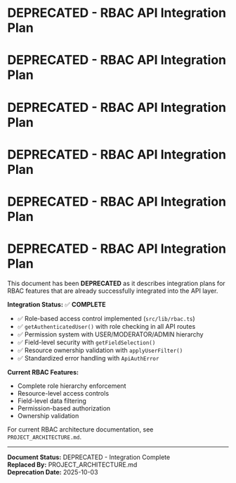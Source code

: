 # DEPRECATED - RBAC API Integration Plan

# DEPRECATED - RBAC API Integration Plan
# DEPRECATED - RBAC API Integration Plan
# DEPRECATED - RBAC API Integration Plan
# DEPRECATED - RBAC API Integration Plan
# DEPRECATED - RBAC API Integration Plan

This document has been **DEPRECATED** as it describes integration plans for RBAC features that are already successfully integrated into the API layer.

**Integration Status:** ✅ **COMPLETE**
- ✅ Role-based access control implemented (`src/lib/rbac.ts`)
- ✅ `getAuthenticatedUser()` with role checking in all API routes
- ✅ Permission system with USER/MODERATOR/ADMIN hierarchy
- ✅ Field-level security with `getFieldSelection()`
- ✅ Resource ownership validation with `applyUserFilter()`
- ✅ Standardized error handling with `ApiAuthError`

**Current RBAC Features:**
- Complete role hierarchy enforcement
- Resource-level access controls
- Field-level data filtering
- Permission-based authorization
- Ownership validation

For current RBAC architecture documentation, see `PROJECT_ARCHITECTURE.md`.

---
**Document Status:** DEPRECATED - Integration Complete  
**Replaced By:** PROJECT_ARCHITECTURE.md  
**Deprecation Date:** 2025-10-03